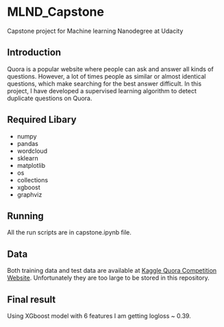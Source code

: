 # MLND_Capstone
Capstone project for Machine learning Nanodegree at Udacity

## Introduction

Quora is a popular website where people can ask and answer all kinds of questions. However, a lot of times people as similar or almost identical questions, which make searching for the best answer difficult.
In this project, I have developed a supervised learning algorithm to detect duplicate questions on Quora.

## Required Libary
 - numpy
 - pandas
 - wordcloud
 - sklearn
 - matplotlib
 - os
 - collections
 - xgboost
 - graphviz

 ## Running
 All the run scripts are in capstone.ipynb file.

 ## Data
 Both training data and test data are available at [Kaggle Quora Competition Website](https://www.kaggle.com/c/quora-question-pairs/data). Unfortunately they are too large to be stored in this repository.

 ## Final result
 Using XGboost model with 6 features I am getting logloss ~ 0.39.
